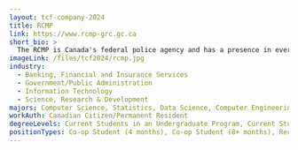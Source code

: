 ```yaml
---
layout: tcf-company-2024
title: RCMP
link: https://www.rcmp-grc.gc.ca
short_bio: >
  The RCMP is Canada's federal police agency and has a presence in every province and territory in Canada. Under a unique organizational structure the RCMP provides federal, provincial, municipal and First Nations policing services to the citizens of Canada. The RCMP is also deployed to 35, Canadian High Commissions abroad and currently involved in 5 United Nations Missions. Choose a career in the RCMP and experience an adventure!
imageLink: /files/tcf2024/rcmp.jpg
industry:
  - Banking, Financial and Insurance Services
  - Government/Public Administration
  - Information Technology
  - Science, Research & Development
majors: Computer Science, Statistics, Data Science, Computer Engineering, Mechanical Engineering
workAuth: Canadian Citizen/Permanent Resident
degreeLevels: Current Students in an Undergraduate Program, Current Students in a Masters Program, Current Students in a Phd Program, Graduated with an Undergraduate Degree, Graduated with a Graduate Degree (Masters or Phd)
positionTypes: Co-op Student (4 months), Co-op Student (8+ months), Recent Graduate, Part-time, Full-time, Temporary (Less than 4 months)
---
```

